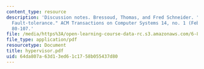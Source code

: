 ```yaml
---
content_type: resource
description: 'Discussion notes. Bressoud, Thomas, and Fred Schneider. "Hypervisor-based
  Fault-tolerance." ACM Transactions on Computer Systems 14, no. 1 (February 1995):
  80-107.'
file: /media/https%3A/open-learning-course-data-rc.s3.amazonaws.com/6-824-distributed-computer-systems-engineering-spring-2006/64da807a63d13ed61c1758b055437d80_hypervisor.pdf
file_type: application/pdf
resourcetype: Document
title: hypervisor.pdf
uid: 64da807a-63d1-3ed6-1c17-58b055437d80
---
```

